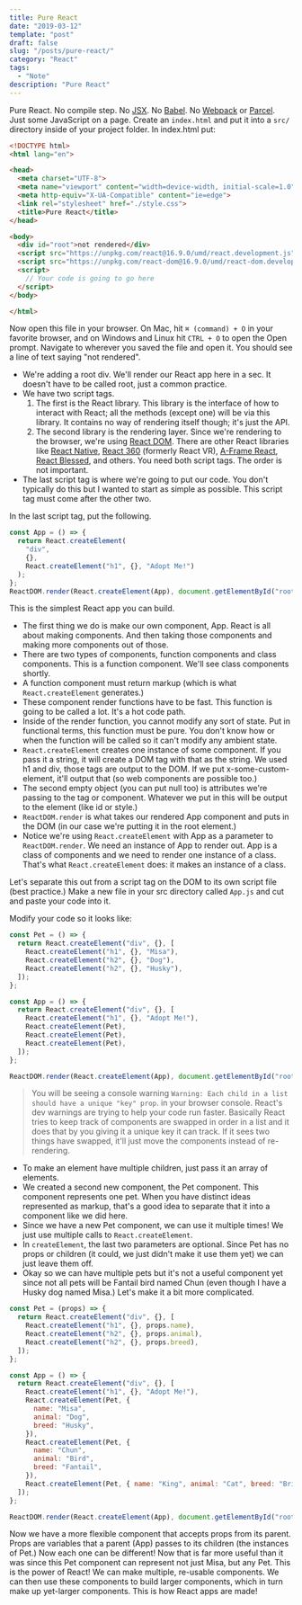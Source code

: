 ```yaml
---
title: Pure React
date: "2019-03-12"
template: "post"
draft: false
slug: "/posts/pure-react/"
category: "React"
tags:
  - "Note"
description: "Pure React"
---
```


Pure React. No compile step. No [JSX](https://reactjs.org/docs/jsx-in-depth.html). No [Babel](https://babeljs.io/). No [Webpack](https://webpack.js.org/) or [Parcel](https://v2.parceljs.org/). Just some JavaScript on a page.
Create an ```index.html``` and put it into a ```src/``` directory inside of your project folder. In index.html put:
```html
<!DOCTYPE html>
<html lang="en">

<head>
  <meta charset="UTF-8">
  <meta name="viewport" content="width=device-width, initial-scale=1.0">
  <meta http-equiv="X-UA-Compatible" content="ie=edge">
  <link rel="stylesheet" href="./style.css">
  <title>Pure React</title>
</head>

<body>
  <div id="root">not rendered</div>
  <script src="https://unpkg.com/react@16.9.0/umd/react.development.js"></script>
  <script src="https://unpkg.com/react-dom@16.9.0/umd/react-dom.development.js"></script>
  <script>
    // Your code is going to go here
  </script>
</body>

</html>
```

Now open this file in your browser. On Mac, hit ```⌘ (command) + O``` in your favorite browser, and on Windows and Linux hit ```CTRL + O``` to open the Open prompt. Navigate to wherever you saved the file and open it. You should see a line of text saying "not rendered".

- We're adding a root div. We'll render our React app here in a sec. It doesn't have to be called root, just a common practice.
- We have two script tags.
  1. The first is the React library. This library is the interface of how to interact with React; all the methods (except one) will be via this library. It contains no way of rendering itself though; it's just the API.
  2. The second library is the rendering layer. Since we're rendering to the browser, we're using [React DOM](https://reactjs.org/docs/react-dom.html). There are other React libraries like [React Native](https://reactnative.dev/), [React 360](https://github.com/facebookarchive/react-360) (formerly React VR), [A-Frame React](https://github.com/supermedium/aframe-react), [React Blessed](https://github.com/Yomguithereal/react-blessed), and others. You need both script tags. The order is not important.
- The last script tag is where we're going to put our code. You don't typically do this but I wanted to start as simple as possible. This script tag must come after the other two.

In the last script tag, put the following.
```javascript
const App = () => {
  return React.createElement(
    "div",
    {},
    React.createElement("h1", {}, "Adopt Me!")
  );
};
ReactDOM.render(React.createElement(App), document.getElementById("root"));
```

This is the simplest React app you can build.

- The first thing we do is make our own component, App. React is all about making components. And then taking those components and making more components out of those.
- There are two types of components, function components and class components. This is a function component. We'll see class components shortly.
- A function component must return markup (which is what ```React.createElement``` generates.)
- These component render functions have to be fast. This function is going to be called a lot. It's a hot code path.
- Inside of the render function, you cannot modify any sort of state. Put in functional terms, this function must be pure. You don't know how or when the function will be called so it can't modify any ambient state.
- ```React.createElement``` creates one instance of some component. If you pass it a string, it will create a DOM tag with that as the string. We used h1 and div, those tags are output to the DOM. If we put x-some-custom-element, it'll output that (so web components are possible too.)
- The second empty object (you can put null too) is attributes we're passing to the tag or component. Whatever we put in this will be output to the element (like id or style.)
- ```ReactDOM.render``` is what takes our rendered App component and puts in the DOM (in our case we're putting it in the root element.)
- Notice we're using ```React.createElement``` with App as a parameter to ```ReactDOM.render```. We need an instance of App to render out. App is a class of components and we need to render one instance of a class. That's what ```React.createElement``` does: it makes an instance of a class.

Let's separate this out from a script tag on the DOM to its own script file (best practice.) Make a new file in your src directory called ```App.js``` and cut and paste your code into it.

Modify your code so it looks like:
```javascript
const Pet = () => {
  return React.createElement("div", {}, [
    React.createElement("h1", {}, "Misa"),
    React.createElement("h2", {}, "Dog"),
    React.createElement("h2", {}, "Husky"),
  ]);
};

const App = () => {
  return React.createElement("div", {}, [
    React.createElement("h1", {}, "Adopt Me!"),
    React.createElement(Pet),
    React.createElement(Pet),
    React.createElement(Pet),
  ]);
};

ReactDOM.render(React.createElement(App), document.getElementById("root"));
```

> You will be seeing a console warning ```Warning: Each child in a list should have a unique "key" prop```. in your browser console. React's dev warnings are trying to help your code run faster. Basically React tries to keep track of components are swapped in order in a list and it does that by you giving it a unique key it can track. If it sees two things have swapped, it'll just move the components instead of re-rendering.

- To make an element have multiple children, just pass it an array of elements.
- We created a second new component, the Pet component. This component represents one pet. When you have distinct ideas represented as markup, that's a good idea to separate that it into a component like we did here.
- Since we have a new Pet component, we can use it multiple times! We just use multiple calls to ```React.createElement```.
- In ```createElement```, the last two parameters are optional. Since Pet has no props or children (it could, we just didn't make it use them yet) we can just leave them off.
- Okay so we can have multiple pets but it's not a useful component yet since not all pets will be Fantail bird named Chun (even though I have a Husky dog named Misa.) Let's make it a bit more complicated.

```javascript
const Pet = (props) => {
  return React.createElement("div", {}, [
    React.createElement("h1", {}, props.name),
    React.createElement("h2", {}, props.animal),
    React.createElement("h2", {}, props.breed),
  ]);
};

const App = () => {
  return React.createElement("div", {}, [
    React.createElement("h1", {}, "Adopt Me!"),
    React.createElement(Pet, {
      name: "Misa",
      animal: "Dog",
      breed: "Husky",
    }),
    React.createElement(Pet, {
      name: "Chun",
      animal: "Bird",
      breed: "Fantail",
    }),
    React.createElement(Pet, { name: "King", animal: "Cat", breed: "British Shorthair" }),
  ]);
};

ReactDOM.render(React.createElement(App), document.getElementById("root"));
```

Now we have a more flexible component that accepts props from its parent. Props are variables that a parent (App) passes to its children (the instances of Pet.) Now each one can be different! Now that is far more useful than it was since this Pet component can represent not just Misa, but any Pet. This is the power of React! We can make multiple, re-usable components. We can then use these components to build larger components, which in turn make up yet-larger components. This is how React apps are made!